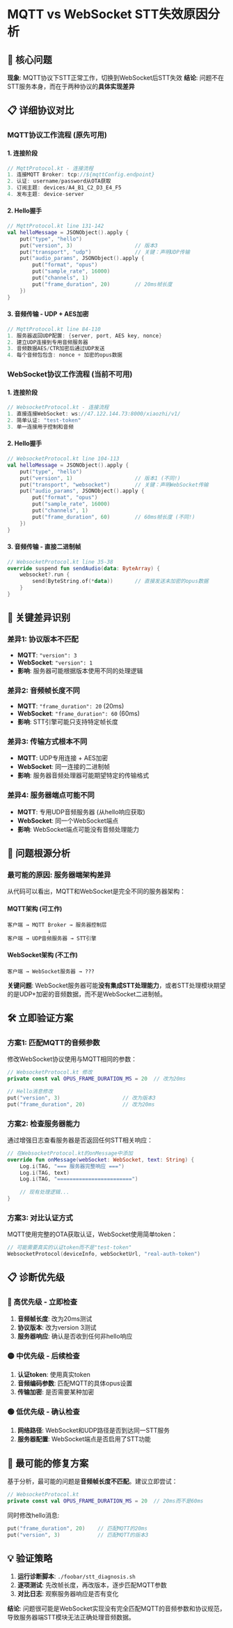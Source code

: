 # MQTT vs WebSocket STT失效原因分析

## 🎯 核心问题

**现象**: MQTT协议下STT正常工作，切换到WebSocket后STT失效
**结论**: 问题不在STT服务本身，而在于两种协议的**具体实现差异**

## 📋 详细协议对比

### MQTT协议工作流程 (原先可用)

#### 1. 连接阶段
```kotlin
// MqttProtocol.kt - 连接流程
1. 连接MQTT Broker: tcp://${mqttConfig.endpoint}
2. 认证: username/password从OTA获取
3. 订阅主题: devices/A4_B1_C2_D3_E4_F5
4. 发布主题: device-server
```

#### 2. Hello握手
```kotlin
// MqttProtocol.kt line 131-142
val helloMessage = JSONObject().apply {
    put("type", "hello")
    put("version", 3)                    // 版本3
    put("transport", "udp")              // 关键：声明UDP传输
    put("audio_params", JSONObject().apply {
        put("format", "opus")
        put("sample_rate", 16000)
        put("channels", 1)
        put("frame_duration", 20)        // 20ms帧长度
    })
}
```

#### 3. 音频传输 - UDP + AES加密
```kotlin
// MqttProtocol.kt line 84-110
1. 服务器返回UDP配置: {server, port, AES key, nonce}
2. 建立UDP连接到专用音频服务器
3. 音频数据AES/CTR加密后通过UDP发送
4. 每个音频包包含: nonce + 加密的opus数据
```

### WebSocket协议工作流程 (当前不可用)

#### 1. 连接阶段
```kotlin
// WebsocketProtocol.kt - 连接流程
1. 直接连接WebSocket: ws://47.122.144.73:8000/xiaozhi/v1/
2. 简单认证: "test-token"
3. 单一连接用于控制和音频
```

#### 2. Hello握手
```kotlin
// WebsocketProtocol.kt line 104-113
val helloMessage = JSONObject().apply {
    put("type", "hello")
    put("version", 1)                    // 版本1 (不同!)
    put("transport", "websocket")        // 关键：声明WebSocket传输
    put("audio_params", JSONObject().apply {
        put("format", "opus")
        put("sample_rate", 16000)
        put("channels", 1)
        put("frame_duration", 60)        // 60ms帧长度 (不同!)
    })
}
```

#### 3. 音频传输 - 直接二进制帧
```kotlin
// WebsocketProtocol.kt line 35-38
override suspend fun sendAudio(data: ByteArray) {
    websocket?.run {
        send(ByteString.of(*data))       // 直接发送未加密的opus数据
    }
}
```

## 🚨 关键差异识别

### 差异1: 协议版本不匹配
- **MQTT**: `"version": 3`
- **WebSocket**: `"version": 1`
- **影响**: 服务器可能根据版本使用不同的处理逻辑

### 差异2: 音频帧长度不同
- **MQTT**: `"frame_duration": 20` (20ms)
- **WebSocket**: `"frame_duration": 60` (60ms) 
- **影响**: STT引擎可能只支持特定帧长度

### 差异3: 传输方式根本不同
- **MQTT**: UDP专用连接 + AES加密
- **WebSocket**: 同一连接的二进制帧
- **影响**: 服务器音频处理器可能期望特定的传输格式

### 差异4: 服务器端点可能不同
- **MQTT**: 专用UDP音频服务器 (从hello响应获取)
- **WebSocket**: 同一个WebSocket端点
- **影响**: WebSocket端点可能没有音频处理能力

## 🔧 问题根源分析

### 最可能的原因: 服务器端架构差异

从代码可以看出，MQTT和WebSocket是完全不同的服务器架构：

#### MQTT架构 (可工作)
```
客户端 → MQTT Broker → 服务器控制层
             ↓
客户端 → UDP音频服务器 → STT引擎
```

#### WebSocket架构 (不工作)  
```
客户端 → WebSocket服务器 → ???
```

**关键问题**: WebSocket服务器可能**没有集成STT处理能力**，或者STT处理模块期望的是UDP+加密的音频数据，而不是WebSocket二进制帧。

## 🛠️ 立即验证方案

### 方案1: 匹配MQTT的音频参数

修改WebSocket协议使用与MQTT相同的参数：

```kotlin
// WebsocketProtocol.kt 修改
private const val OPUS_FRAME_DURATION_MS = 20  // 改为20ms

// Hello消息修改
put("version", 3)                    // 改为版本3
put("frame_duration", 20)            // 改为20ms
```

### 方案2: 检查服务器能力

通过增强日志查看服务器是否返回任何STT相关响应：

```kotlin
// 在WebsocketProtocol.kt的onMessage中添加
override fun onMessage(webSocket: WebSocket, text: String) {
    Log.i(TAG, "=== 服务器完整响应 ===")
    Log.i(TAG, text)
    Log.i(TAG, "========================")
    
    // 现有处理逻辑...
}
```

### 方案3: 对比认证方式

MQTT使用完整的OTA获取认证，WebSocket使用简单token：

```kotlin
// 可能需要真实的认证token而不是"test-token"
WebsocketProtocol(deviceInfo, webSocketUrl, "real-auth-token")
```

## 📋 诊断优先级

### 🔴 高优先级 - 立即检查
1. **音频帧长度**: 改为20ms测试
2. **协议版本**: 改为version 3测试  
3. **服务器响应**: 确认是否收到任何非hello响应

### 🟡 中优先级 - 后续检查
1. **认证token**: 使用真实token
2. **音频编码参数**: 匹配MQTT的具体opus设置
3. **传输加密**: 是否需要某种加密

### 🟢 低优先级 - 确认检查
1. **网络路径**: WebSocket和UDP路径是否到达同一STT服务
2. **服务器配置**: WebSocket端点是否启用了STT功能

## 🎯 最可能的修复方案

基于分析，最可能的问题是**音频帧长度不匹配**。建议立即尝试：

```kotlin
// WebsocketProtocol.kt
private const val OPUS_FRAME_DURATION_MS = 20  // 20ms而不是60ms
```

同时修改hello消息:
```kotlin
put("frame_duration", 20)    // 匹配MQTT的20ms
put("version", 3)            // 匹配MQTT的版本3
```

## 💡 验证策略

1. **运行诊断脚本**: `./foobar/stt_diagnosis.sh`
2. **逐项测试**: 先改帧长度，再改版本，逐步匹配MQTT参数
3. **对比日志**: 观察服务器响应是否有变化

**结论**: 问题很可能是WebSocket实现没有完全匹配MQTT的音频参数和协议规范，导致服务器端STT模块无法正确处理音频数据。 